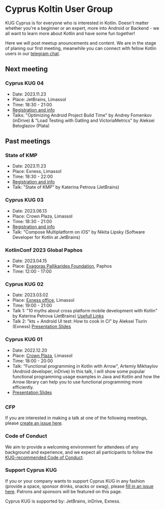 # Cyprus Koltin User Group
KUG Cyprus is for everyone who is interested in Kotlin. Doesn't matter whether you're a beginner or an expert, more into Android or Backend - we all want to learn more about Kotlin and have some fun together! 

Here we will post meetup anouncements and content. We are in the stage of planing our first meeting, meanwhile you can connect with fellow Kotlin users in our [telegram chat](https://t.me/kug_cy). 

## Next meeting
### Cyprus KUG 04
- Date: 2023.11.23
- Place: JetBrains, Limassol
- Time: 18:30 - 21:00
- [Registration and info](https://www.eventbrite.com/e/cyprus-kotlin-user-group-meetup-2202-tickets-811213329907)
- Talks: "Optimizing Android Project Build Time" by Andrey Fomenkov (inDrive) & "Load Testing with Gatling and VictoriaMetrics" by Aleksei Beloglazov (Plata)

## Past meetings

### State of KMP
- Date: 2023.11.23
- Place: Exness, Limassol
- Time: 18:30 - 22:00
- [Registration and info](https://www.eventbrite.com/e/state-of-kotlin-multiplatform-tickets-743548241807)
- Talk: "State of KMP" by Katerina Petrova (JetBrains)

### Cyprus KUG 03
- Date: 2023.06.13
- Place: Crown Plaza, Limassol
- Time: 18:30 - 21:00
- [Registration and info](https://www.eventbrite.com/e/cyprus-kotlin-user-group-meetup-1306-tickets-636457520577)
- Talk: "Compose Multiplatform on iOS" by Nikita Lipsky (Software Developer for Kotlin at JetBrains)

### KotlinConf 2023 Global Paphos
- Date: 2023.04.15
- Place: [Evagoras Pallikarides Foundation](https://goo.gl/maps/vnBoKotpYB3Z79pe7), Paphos
- Time: 12:00 - 17:00

### Cyprus KUG 02
- Date: 2023.03.02
- Place: [Exness office](https://goo.gl/maps/KYjMLpkQrCvM7ePB7), Limassol
- Time: 19:00 - 21:00
- Talk 1: "10 myths about cross platform mobile development with Kotlin" by Katerina Petrova (JetBrains) [Usefull Links](https://t.me/kug_cy/159)
- Talk 2: "kts + Android UI test: How to cook in CI" by Aleksei Tiurin (Exness) [Presentation Slides](https://drive.google.com/file/d/1g0OYH-X2MvcP3sGKkWriTE0tGGCdzXGY/view?usp=sharing)

### Cyprus KUG 01
- Date: 2022.12.20
- Place: [Crown Plaza](https://goo.gl/maps/J5XkCB41mr3yFysAA), Limassol
- Time: 18:00 - 20:00
- Talk: "Functional programming in Kotlin with Arrow", Artemiy Mikhaylov (Android developer, inDrive)
In this talk, I will show some popular functional programming usage examples in Java and Kotlin and how the Arrow library can help you to use functional programming more efficiently.
- [Presentation Slides](https://www.dropbox.com/s/ytapmy1pc587wp1/Copy%20of%20KUG%20Arrow.pdf?dl=0)

## 

### CFP
If you are interested in making a talk at one of the following meetings, please [create an issue here](https://github.com/Cyprus-Kotlin-User-Group/Cyprus-KUG/issues/new?assignees=oldtuna&labels=talk+proposal&template=talk-proposal.md&title=).

### Code of Conduct
We aim to provide a welcoming environment for attendees of any background and experience, and we expect all participants to follow the [KUG-recommended Code of Conduct](https://github.com/jetbrains#code-of-conduct).

### Support Cyprus KUG
If you or your company wants to support Cyprus KUG in any fashion (provide a space, sponsor drinks, snacks or swag), please [fill in an issue here](https://github.com/Cyprus-Kotlin-User-Group/Cyprus-KUG/issues/new?assignees=oldtuna&labels=&template=support-proposal.md&title=). Patrons and sponsors will be featured on this page. 

Cyprus KUG is supported by: JetBrains, inDrive, Exness.
